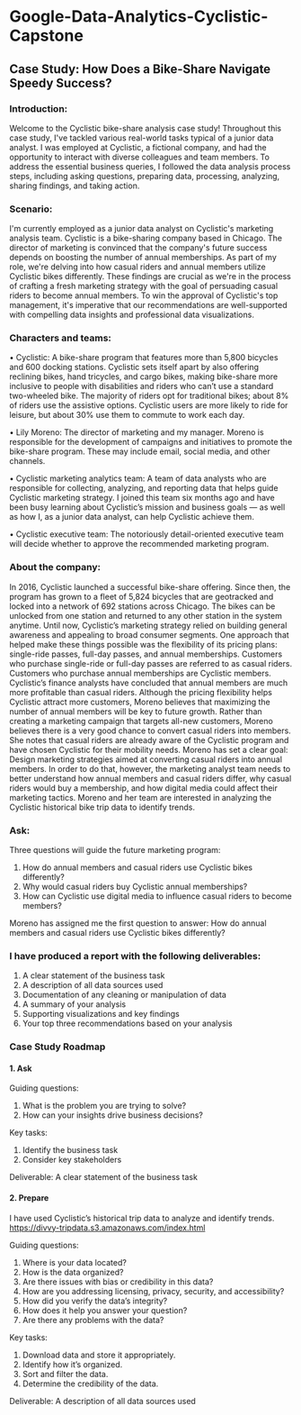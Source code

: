 # Google-Data-Analytics-Cyclistic-Capstone
## Case Study: How Does a Bike-Share Navigate Speedy Success?
### Introduction: 
Welcome to the Cyclistic bike-share analysis case study! Throughout this case study, I've tackled various real-world tasks typical of a junior data analyst. I was employed at Cyclistic, a fictional company, and had the opportunity to interact with diverse colleagues and team members. To address the essential business queries, I followed the data analysis process steps, including asking questions, preparing data, processing, analyzing, sharing findings, and taking action.

### Scenario:
I'm currently employed as a junior data analyst on Cyclistic's marketing analysis team. Cyclistic is a bike-sharing company based in Chicago. The director of marketing is convinced that the company's future success depends on boosting the number of annual memberships. As part of my role, we're delving into how casual riders and annual members utilize Cyclistic bikes differently. These findings are crucial as we're in the process of crafting a fresh marketing strategy with the goal of persuading casual riders to become annual members. To win the approval of Cyclistic's top management, it's imperative that our recommendations are well-supported with compelling data insights and professional data visualizations.

### Characters and teams:
•	Cyclistic: A bike-share program that features more than 5,800 bicycles and 600 docking stations. Cyclistic sets itself apart by also offering reclining bikes, hand tricycles, and cargo bikes, making bike-share more inclusive to people with disabilities and riders who can’t use a standard two-wheeled bike. The majority of riders opt for traditional bikes; about 8% of riders use the assistive options. Cyclistic users are more likely to ride for leisure, but about 30% use them to commute to work each day. 

•	Lily Moreno: The director of marketing and my manager. Moreno is responsible for the development of campaigns and initiatives to promote the bike-share program. These may include email, social media, and other channels. 

•	Cyclistic marketing analytics team: A team of data analysts who are responsible for collecting, analyzing, and reporting data that helps guide Cyclistic marketing strategy. I joined this team six months ago and have been busy learning about Cyclistic’s mission and business goals — as well as how I, as a junior data analyst, can help Cyclistic achieve them. 

•	Cyclistic executive team: The notoriously detail-oriented executive team will decide whether to approve the recommended marketing program.

### About the company:
In 2016, Cyclistic launched a successful bike-share offering. Since then, the program has grown to a fleet of 5,824 bicycles that are geotracked and locked into a network of 692 stations across Chicago. The bikes can be unlocked from one station and returned to any other station in the system anytime. Until now, Cyclistic’s marketing strategy relied on building general awareness and appealing to broad consumer segments. One approach that helped make these things possible was the flexibility of its pricing plans: single-ride passes, full-day passes, and annual memberships. Customers who purchase single-ride or full-day passes are referred to as casual riders. Customers who purchase annual memberships are Cyclistic members. Cyclistic’s finance analysts have concluded that annual members are much more profitable than casual riders. Although the pricing flexibility helps Cyclistic attract more customers, Moreno believes that maximizing the number of annual members will be key to future growth. Rather than creating a marketing campaign that targets all-new customers, Moreno believes there is a very good chance to convert casual riders into members. She notes that casual riders are already aware of the Cyclistic program and have chosen Cyclistic for their mobility needs. 
Moreno has set a clear goal: Design marketing strategies aimed at converting casual riders into annual members. In order to do that, however, the marketing analyst team needs to better understand how annual members and casual riders differ, why casual riders would buy a membership, and how digital media could affect their marketing tactics. Moreno and her team are interested in analyzing the Cyclistic historical bike trip data to identify trends.

### Ask:
Three questions will guide the future marketing program: 
1.	How do annual members and casual riders use Cyclistic bikes differently? 
2.	Why would casual riders buy Cyclistic annual memberships? 
3.	How can Cyclistic use digital media to influence casual riders to become members?

Moreno has assigned me the first question to answer: How do annual members and casual riders use Cyclistic bikes differently?

### I have produced a report with the following deliverables: 
1.	A clear statement of the business task 
2.	A description of all data sources used 
3.	Documentation of any cleaning or manipulation of data 
4.	A summary of your analysis 
5.	Supporting visualizations and key findings 
6.	Your top three recommendations based on your analysis

### Case Study Roadmap
#### 1. Ask
   
Guiding questions:
1. What is the problem you are trying to solve?
2. How can your insights drive business decisions?

Key tasks: 
1. Identify the business task
2. Consider key stakeholders
   
Deliverable: A clear statement of the business task

#### 2. Prepare 

I have used Cyclistic’s historical trip data to analyze and identify trends.
https://divvy-tripdata.s3.amazonaws.com/index.html

Guiding questions:
1. Where is your data located?
2. How is the data organized?
3. Are there issues with bias or credibility in this data?
4. How are you addressing licensing, privacy, security, and accessibility?
5. How did you verify the data’s integrity?
6. How does it help you answer your question?
7. Are there any problems with the data?

Key tasks:
1. Download data and store it appropriately.
2. Identify how it’s organized.
3. Sort and filter the data.
4. Determine the credibility of the data.

Deliverable: A description of all data sources used


